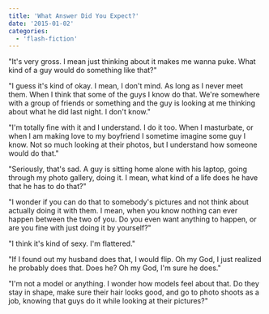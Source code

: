 ```yaml
---
title: 'What Answer Did You Expect?'
date: '2015-01-02'
categories:
  - 'flash-fiction'
---
```


"It's very gross. I mean just thinking about it makes me wanna puke. What kind
of a guy would do something like that?"

<!-- truncate -->


"I guess it's kind of okay. I mean, I don't mind. As long as I never meet them.
When I think that some of the guys I know do that. We're somewhere with a group
of friends or something and the guy is looking at me thinking about what he did
last night. I don't know."

"I'm totally fine with it and I understand. I do it too. When I masturbate, or
when I am making love to my boyfriend I sometime imagine some guy I know. Not so
much looking at their photos, but I understand how someone would do that."

"Seriously, that's sad. A guy is sitting home alone with his laptop, going
through my photo gallery, doing it. I mean, what kind of a life does he have
that he has to do that?"

"I wonder if you can do that to somebody's pictures and not think about actually
doing it with them. I mean, when you know nothing can ever happen between the
two of you. Do you even want anything to happen, or are you fine with just doing
it by yourself?"

"I think it's kind of sexy. I'm flattered."

"If I found out my husband does that, I would flip. Oh my God, I just realized
he probably does that. Does he? Oh my God, I'm sure he does."

"I'm not a model or anything. I wonder how models feel about that. Do they
stay in shape, make sure their hair looks good, and go to photo shoots as a job,
knowing that guys do it while looking at their pictures?"
